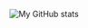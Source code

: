 
![My GitHub stats](https://github-readme-stats.vercel.app/api?username=gelbeinhalb&show_icons=true&theme=transparent)
